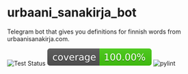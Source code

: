 # urbaani_sanakirja_bot

Telegram bot that gives you definitions for finnish words from urbaanisanakirja.com.

![Test Status](https://github.com/jburn/urbaani_sanakirja_bot/actions/workflows/tests.yml/badge.svg)
![Coverage](https://raw.githubusercontent.com/jburn/urbaani_sanakirja_bot/main/coverage.svg)
![pylint](https://img.shields.io/badge/pylint-9.94-green?logo=python&logoColor=white)
